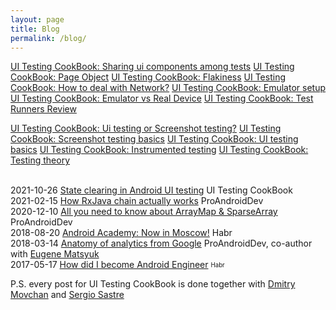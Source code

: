 ```yaml
---
layout: page
title: Blog
permalink: /blog/
---
```



[UI Testing CookBook: Sharing ui components among tests](https://android-ui-testing.github.io/Cookbook/practices/shared_test_components/)
[UI Testing CookBook: Page Object](https://android-ui-testing.github.io/Cookbook/practices/page_object/)
[UI Testing CookBook: Flakiness](https://android-ui-testing.github.io/Cookbook/practices/flakiness/)
[UI Testing CookBook: How to deal with Network?](https://android-ui-testing.github.io/Cookbook/practices/network/)
[UI Testing CookBook: Emulator setup](https://android-ui-testing.github.io/Cookbook/practices/emulator_setup/)
[UI Testing CookBook: Emulator vs Real Device](https://android-ui-testing.github.io/Cookbook/practices/emulator_vs_real_device/)
[UI Testing CookBook: Test Runners Review](https://android-ui-testing.github.io/Cookbook/practices/test_runners_review/)

[UI Testing CookBook: Ui testing or Screenshot testing?](https://android-ui-testing.github.io/Cookbook/basics/ui_tests_vs_snapshot_tests/)
[UI Testing CookBook: Screenshot testing basics](https://android-ui-testing.github.io/Cookbook/basics/screenshot_testing/)
[UI Testing CookBook: UI testing basics](https://android-ui-testing.github.io/Cookbook/basics/ui_testing/)
[UI Testing CookBook: Instrumented testing](https://android-ui-testing.github.io/Cookbook/basics/instrumented_testing_basics/)
[UI Testing CookBook: Testing theory](https://android-ui-testing.github.io/Cookbook/basics/testing_theory/)



<br>2021-10-26 [State clearing in Android UI testing](https://android-ui-testing.github.io/Cookbook/practices/state_clearing/) UI Testing CookBook
<br>2021-02-15 [How RxJava chain actually works](https://proandroiddev.com/how-rxjava-chain-actually-works-2800692f7e13) ProAndroidDev
<br>2020-12-10 [All you need to know about ArrayMap & SparseArray](https://proandroiddev.com/all-you-need-to-know-about-arraymap-sparsearray-49759c2ecbf9) ProAndroidDev 
<br>2018-08-20 [Android Academy: Now in Moscow!](https://habr.com/ru/post/420573/) Habr
<br>2018-03-14 [Anatomy of analytics from Google](https://proandroiddev.com/anatomy-of-analytics-from-google-e107fff107ab) ProAndroidDev, co-author with [Eugene Matsyuk](https://github.com/matzuk)
<br>2017-05-17 [How did I become Android Engineer](https://habr.com/ru/post/328888/) <sub><sup>Habr</sup></sub>

P.S. every post for UI Testing CookBook is done together with [Dmitry Movchan](https://github.com/v1sar) and [Sergio Sastre](https://github.com/sergio-sastre)
